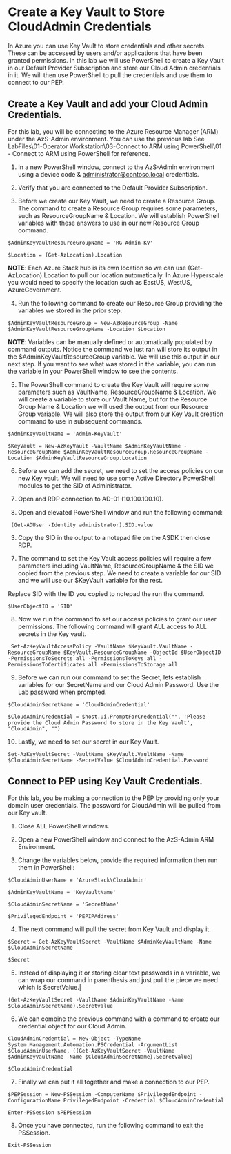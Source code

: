 # Create a Key Vault to Store CloudAdmin Credentials

In Azure you can use Key Vault to store credentials and other secrets. These can be accessed by users and/or applications that have been granted permissions. In this lab we will use PowerShell to create a Key Vault in our Default Provider Subscription and store our Cloud Admin credentials in it. We will then use PowerShell to pull the credentials and use them to connect to our PEP.

## Create a Key Vault and add your Cloud Admin Credentials.

For this lab, you will be connecting to the Azure Resource Manager (ARM) under the AzS-Admin environment. You can use the previous lab See LabFiles\01-Operator Workstation\03-Connect to ARM using PowerShell\01 - Connect to ARM using PowerShell for reference.

1. In a new PowerShell window, connect to the AzS-Admin environment using a device code & administrator@contoso.local credentials.

[](images/Picture1.png)

[](images/Picture2.png)

[](images/Picture3.png)

2. Verify that you are connected to the Default Provider Subscription.

[](images/Picture4.png)

3. Before we create our Key Vault, we need to create a Resource Group. The command to create a Resource Group requires some parameters, such as ResourceGroupName & Location. We will establish PowerShell variables with these answers to use in our new Resource Group command.

```
$AdminKeyVaultResourceGroupName = 'RG-Admin-KV'

$Location = (Get-AzLocation).Location
```

[](images/Picture5.png)

**NOTE**: Each Azure Stack hub is its own location so we can use (Get-AzLocation).Location to pull our location automatically. In Azure Hyperscale you would need to specify the location such as EastUS, WestUS, AzureGovernment.

4. Run the following command to create our Resource Group providing the variables we stored in the prior step.

```
$AdminKeyVaultResourceGroup = New-AzResourceGroup -Name $AdminKeyVaultResourceGroupName -Location $Location
```

[](images/Picture6.png)

**NOTE**: Variables can be manually defined or automatically populated by command outputs. Notice the command we just ran will store its output in the $AdminKeyVaultResourceGroup variable. We will use this output in our next step. If you want to see what was stored in the variable, you can run the variable in your PowerShell window to see the contents.

[](images/Picture7.png)


5. The PowerShell command to create the Key Vault will require some parameters such as VaultName, ResourceGroupName & Location. We will create a variable to store our Vault Name, but for the Resource Group Name & Location we will used the output from our Resource Group variable. We will also store the output from our Key Vault creation command to use in subsequent commands.

```
$AdminKeyVaultName = 'Admin-KeyVault'

$KeyVault = New-AzKeyVault -VaultName $AdminKeyVaultName -ResourceGroupName $AdminKeyVaultResourceGroup.ResourceGroupName -Location $AdminKeyVaultResourceGroup.Location
```

[](images/Picture8.png)

6. Before we can add the secret, we need to set the access policies on our new Key vault. We will need to use some Active Directory PowerShell modules to get the SID of Administrator.

  1. Open and RDP connection to AD-01 (10.100.100.10).
  2. Open and elevated PowerShell window and run the following command:

```
 (Get-ADUser -Identity administrator).SID.value
```

  3. Copy the SID in the output to a notepad file on the ASDK then close RDP.

[](images/Picture9.png)


7. The command to set the Key Vault access policies will require a few parameters including VaultName, ResourceGroupName & the SID we copied from the previous step. We need to create a variable for our SID and we will use our $KeyVault variable for the rest.

Replace SID with the ID you copied to notepad the run the command.

```
$UserObjectID = 'SID'
```

8. Now we run the command to set our access policies to grant our user permissions. The following command will grant ALL access to ALL secrets in the Key vault.

```
 Set-AzKeyVaultAccessPolicy -VaultName $KeyVault.VaultName -ResourceGroupName $KeyVault.ResourceGroupName -ObjectId $UserObjectID -PermissionsToSecrets all -PermissionsToKeys all -PermissionsToCertificates all -PermissionsToStorage all
```

[](images/Picture10.png)


9. Before we can run our command to set the Secret, lets establish variables for our SecretName and our Cloud Admin Password. Use the Lab password when prompted.

```
$CloudAdminSecretName = 'CloudAdminCredential'

$CloudAdminCredential = $host.ui.PromptForCredential("", 'Please provide the Cloud Admin Password to store in the Key Vault', "CloudAdmin", "")
```

[](images/Picture11.png)

10. Lastly, we need to set our secret in our Key Vault.

```
Set-AzKeyVaultSecret -VaultName $KeyVault.VaultName -Name $CloudAdminSecretName -SecretValue $CloudAdminCredential.Password
```

[](images/Picture12.png)

## Connect to PEP using Key Vault Credentials.

For this lab, you be making a connection to the PEP by providing only your domain user credentials. The password for CloudAdmin will be pulled from our Key vault.

1. Close ALL PowerShell windows.

2. Open a new PowerShell window and connect to the AzS-Admin ARM Environment.

3. Change the variables below, provide the required information then run them in PowerShell:

```
$CloudAdminUserName = 'AzureStack\CloudAdmin'

$AdminKeyVaultName = 'KeyVaultName'

$CloudAdminSecretName = 'SecretName'

$PrivilegedEndpoint = 'PEPIPAddress'
```

[](images/Picture13.png)

4. The next command will pull the secret from Key Vault and display it.

```
$Secret = Get-AzKeyVaultSecret -VaultName $AdminKeyVaultName -Name $CloudAdminSecretName

$Secret
```

[](images/Picture14.png)


5. Instead of displaying it or storing clear text passwords in a variable, we can wrap our command in parenthesis and just pull the piece we need which is SecretValue.|

```
(Get-AzKeyVaultSecret -VaultName $AdminKeyVaultName -Name $CloudAdminSecretName).Secretvalue
```

[](images/Picture15.png)

6. We can combine the previous command with a command to create our credential object for our Cloud Admin.

```
CloudAdminCredential = New-Object -TypeName System.Management.Automation.PSCredential -ArgumentList $CloudAdminUserName, ((Get-AzKeyVaultSecret -VaultName $AdminKeyVaultName -Name $CloudAdminSecretName).Secretvalue)

$CloudAdminCredential
```

[](images/Picture16.png)

7. Finally we can put it all together and make a connection to our PEP.

```
$PEPSession = New-PSSession -ComputerName $PrivilegedEndpoint -ConfigurationName PrivilegedEndpoint -Credential $CloudAdminCredential

Enter-PSSession $PEPSession
```

[](images/Picture17.png)

8. Once you have connected, run the following command to exit the PSSession.

```
Exit-PSSession
```